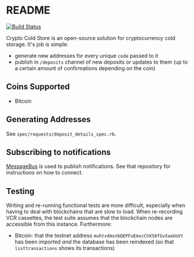 # README

[![Build Status](https://travis-ci.org/ramontayag/crypto_cold_store-rails.svg?branch=master)](https://travis-ci.org/ramontayag/crypto_cold_store-rails)

Crypto Cold Store is an open-source solution for cryptocurrency cold storage. It's job is simple:

- generate new addresses for every unique `code` passed to it
- publish in `/deposits` channel of new deposits or updates to them (up to a certain amount of confirmations depending on the coin)

## Coins Supported

- Bitcoin

## Generating Addresses

See `spec/requests/deposit_details_spec.rb`.

## Subscribing to notifications

[MessageBus](https://github.com/SamSaffron/message_bus) is used to publish notifications. See that repository for instructions on how to connect.

## Testing

Writing and re-running functional tests are more difficult, especially when having to deal with blockchains that are slow to load. When re-recording VCR cassettes, the test suite assumes that the blockchain nodes are accessible from this instance. Furthermore:

- Bitcoin: that the testnet address `muhtvdmsnbQEPFuEmxcChX58fGvXaaUoVt` has been imported *and* the database has been reindexed (so that `listtransactions` shows its transactions)

